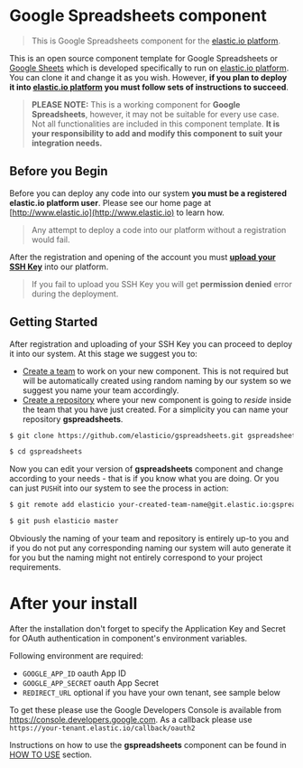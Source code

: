 # Google Spreadsheets component

> This is Google Spreadsheets component for the [elastic.io platform](http://www.elastic.io "elastic.io platform").

This is an open source component template for Google Spreadsheets or [Google Sheets](https://www.google.com/sheets/about/) which is developed specifically to run on [elastic.io platform](http://www.elastic.io "elastic.io platform"). You can clone it and change it as you wish. However, **if you plan to deploy it into [elastic.io platform](http://www.elastic.io "elastic.io platform") you must follow sets of instructions to succeed**.

> **PLEASE NOTE:** This is a working component for **Google Spreadsheets**, however, it may not be suitable for every use case. Not all functionalities are included in this component template. **It is your responsibility to add and modify this component to suit your integration needs.**

## Before you Begin

Before you can deploy any code into our system **you must be a registered elastic.io platform user**. Please see our home page at [http://www.elastic.io](http://www.elastic.io) to learn how.

> Any attempt to deploy a code into our platform without a registration would fail.

After the registration and opening of the account you must **[upload your SSH Key](http://docs.elastic.io/docs/ssh-key)** into our platform.

> If you fail to upload you SSH Key you will get **permission denied** error during the deployment.

## Getting Started

After registration and uploading of your SSH Key you can proceed to deploy it into our system. At this stage we suggest you to:
* [Create a team](http://docs.elastic.io/page/team-management) to work on your new component. This is not required but will be automatically created using random naming by our system so we suggest you name your team accordingly.
* [Create a repository](http://docs.elastic.io/page/repository-management) where your new component is going to *reside* inside the team that you have just created. For a simplicity you can name your repository **gspreadsheets**.

```bash
$ git clone https://github.com/elasticio/gspreadsheets.git gspreadsheets

$ cd gspreadsheets
```
Now you can edit your version of **gspreadsheets** component and change according to your needs - that is if you know what you are doing. Or you can just ``PUSH``it into our system to see the process in action:

```bash
$ git remote add elasticio your-created-team-name@git.elastic.io:gspreadsheets.git

$ git push elasticio master
```
Obviously the naming of your team and repository is entirely up-to you and if you do not put any corresponding naming our system will auto generate it for you but the naming might not entirely correspond to your project requirements.

# After your install

After the installation don't forget to specify the Application Key and Secret for OAuth authentication in component's environment variables.

Following environment are required:
 - ``GOOGLE_APP_ID`` oauth App ID
 - ``GOOGLE_APP_SECRET`` oauth App Secret
 - ``REDIRECT_URL`` optional if you have your own tenant, see sample below

To get these please use the Google Developers Console is available from https://console.developers.google.com. As a callback please use ``https://your-tenant.elastic.io/callback/oauth2``

Instructions on how to use the **gspreadsheets** component can be found in [HOW TO USE](https://github.com/elasticio/gspreadsheets/blob/master/HOW_TO_USE.md) section.
